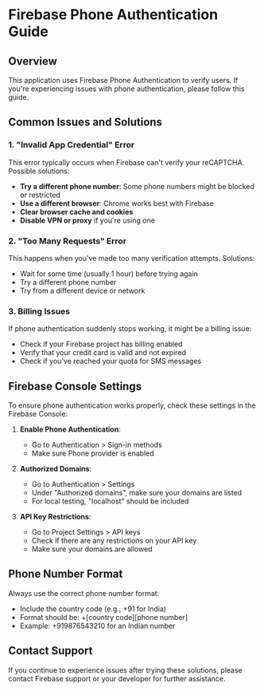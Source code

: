 # Firebase Phone Authentication Guide

## Overview
This application uses Firebase Phone Authentication to verify users. If you're experiencing issues with phone authentication, please follow this guide.

## Common Issues and Solutions

### 1. "Invalid App Credential" Error
This error typically occurs when Firebase can't verify your reCAPTCHA. Possible solutions:

- **Try a different phone number**: Some phone numbers might be blocked or restricted
- **Use a different browser**: Chrome works best with Firebase
- **Clear browser cache and cookies**
- **Disable VPN or proxy** if you're using one

### 2. "Too Many Requests" Error
This happens when you've made too many verification attempts. Solutions:

- Wait for some time (usually 1 hour) before trying again
- Try a different phone number
- Try from a different device or network

### 3. Billing Issues
If phone authentication suddenly stops working, it might be a billing issue:

- Check if your Firebase project has billing enabled
- Verify that your credit card is valid and not expired
- Check if you've reached your quota for SMS messages

## Firebase Console Settings

To ensure phone authentication works properly, check these settings in the Firebase Console:

1. **Enable Phone Authentication**:
   - Go to Authentication > Sign-in methods
   - Make sure Phone provider is enabled

2. **Authorized Domains**:
   - Go to Authentication > Settings
   - Under "Authorized domains", make sure your domains are listed
   - For local testing, "localhost" should be included

3. **API Key Restrictions**:
   - Go to Project Settings > API keys
   - Check if there are any restrictions on your API key
   - Make sure your domains are allowed

## Phone Number Format

Always use the correct phone number format:
- Include the country code (e.g., +91 for India)
- Format should be: +[country code][phone number]
- Example: +919876543210 for an Indian number

## Contact Support

If you continue to experience issues after trying these solutions, please contact Firebase support or your developer for further assistance.
